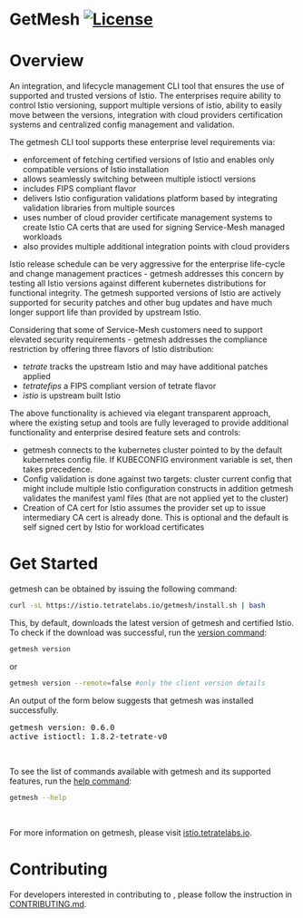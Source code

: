 # GetMesh [![License](https://img.shields.io/badge/License-Apache%202.0-blue.svg)](https://opensource.org/licenses/Apache-2.0)

# Overview

An integration, and lifecycle management CLI tool that ensures the use of supported and trusted versions of Istio. The enterprises require ability to control Istio versioning, support multiple versions of istio, ability to easily move between the versions, integration with cloud providers certification systems and centralized config management and validation. 

The getmesh CLI tool supports these enterprise level requirements via:

- enforcement of fetching certified versions of Istio and enables only compatible versions of Istio installation
- allows seamlessly switching between multiple istioctl versions
- includes FIPS compliant flavor
- delivers Istio configuration validations platform based by integrating validation libraries from multiple sources
- uses number of cloud provider certificate management systems to create Istio CA certs that are used for signing Service-Mesh managed workloads 
- also provides multiple additional integration points with cloud providers

Istio release schedule can be very aggressive for the enterprise life-cycle and change management practices - getmesh addresses this concern by testing all Istio versions against different kubernetes distributions for functional integrity. The getmesh supported versions of Istio are actively supported for security patches and other bug updates and have much longer support life than provided by upstream Istio.

Considering that some of Service-Mesh customers need to support elevated security requirements - getmesh addresses the compliance restriction by offering three flavors of Istio distribution:

- _tetrate_ tracks the upstream Istio and may have additional patches applied
- _tetratefips_ a FIPS compliant version of tetrate flavor
- _istio_ is upstream built Istio

The above functionality is achieved via elegant transparent approach, where the existing setup and tools are fully leveraged to provide additional functionality and enterprise desired feature sets and controls:

- getmesh connects to the kubernetes cluster pointed to by the default kubernetes config file. If KUBECONFIG environment variable is set, then takes precedence.
- Config validation is done against two targets:
cluster current config that might include multiple Istio configuration constructs
in addition getmesh validates the manifest yaml files (that are not applied yet to the cluster)
- Creation of CA cert for Istio assumes the provider set up to issue intermediary CA cert is already done. This is optional and the default is self signed cert by Istio for workload certificates

# Get Started

getmesh can be obtained by issuing the following command:

```sh
curl -sL https://istio.tetratelabs.io/getmesh/install.sh | bash
```

This, by default, downloads the latest version of getmesh and certified Istio. To check if the download was successful, run the [version command](/doc/en/getmesh-cli/reference/getmesh_version/_index.md):

```sh
getmesh version
```

or

```sh
getmesh version --remote=false #only the client version details
```

An output of the form below suggests that getmesh was installed successfully.
<pre>getmesh version: 0.6.0
active istioctl: 1.8.2-tetrate-v0
</pre>

<br />

To see the list of commands available with getmesh and its supported features, run the [help command](/doc/en/getmesh-cli/reference/getmesh_help/_index.md):

```sh
getmesh --help
```

<br />

For more information on getmesh, please visit [istio.tetratelabs.io](https://istio.tetratelabs.io/).

# Contributing

For developers interested in contributing to 
, please follow the instruction in [CONTRIBUTING.md](CONTRIBUTING.md).
